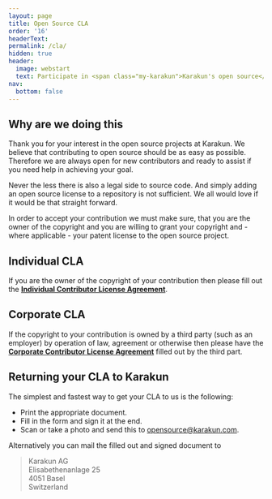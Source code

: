 ```yaml
---
layout: page
title: Open Source CLA
order: '16'
headerText: 
permalink: /cla/
hidden: true
header:
  image: webstart
  text: Participate in <span class="my-karakun">Karakun's open source</span> projects
nav:
  bottom: false
---
```

## Why are we doing this
Thank you for your interest in the open source projects at Karakun.
We believe that contributing to open source should be as easy as possible.
Therefore we are always open for new contributors and ready to assist if you need help in achieving your goal.

Never the less there is also a legal side to source code.
And simply adding an open source license to a repository is not sufficient.
We all would love if it would be that straight forward.

In order to accept your contribution we must make sure, that you are the owner of the copyright and you are willing to grant your copyright and - where applicable - your patent license to the open source project.

## Individual CLA
If you are the owner of the copyright of your contribution then please fill out the **[Individual Contributor License Agreement]({{"/assets/cla/IndividualContributorLicenseAgreement.pdf"}})**.

## Corporate CLA
If the copyright to your contribution is owned by a third party (such as an employer) by operation of law, agreement or otherwise then please have the **[Corporate Contributor License Agreement]({{"/assets/cla/CorporateContributorLicenseAgreement.pdf"}})** filled out by the third part.

## Returning your CLA to Karakun
The simplest and fastest way to get your CLA to us is the following:
* Print the appropriate document.
* Fill in the form and sign it at the end.
* Scan or take a photo and send this to [opensource@karakun.com](mailto:opensource@karakun.com).

Alternatively you can mail the filled out and signed document to

> Karakun AG  
> Elisabethenanlage 25  
> 4051 Basel  
> Switzerland  

[comment]: # ( ## Collected Data)
[comment]: # (The data we collect in the CLAs will be stored in a secure place.)
[comment]: # (We will only use it to grant you contributor-rights and in case of a legal issues.)
[comment]: # (We will not use the data for marketing or any other purpose.)
[comment]: # (Moreover we will not give away for free or sell the data to any third party except if required in a legal case or order by a court.)
